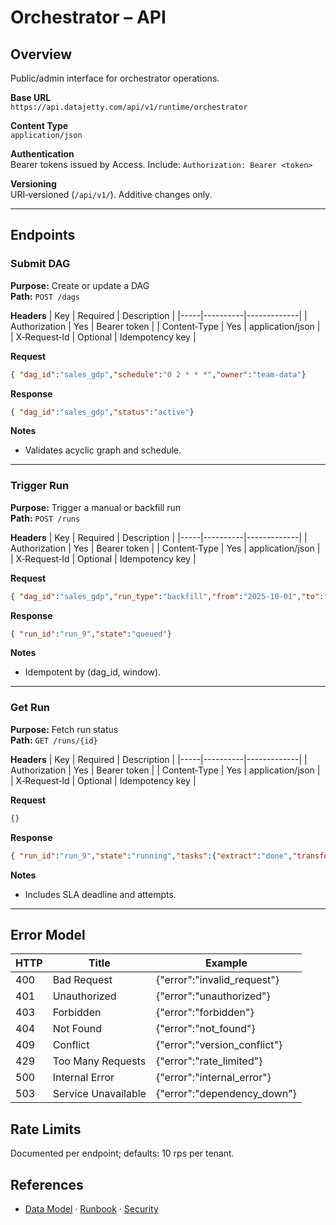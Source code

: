 # Orchestrator – API

## Overview
Public/admin interface for orchestrator operations.

**Base URL**  
`https://api.datajetty.com/api/v1/runtime/orchestrator`

**Content Type**  
`application/json`

**Authentication**  
Bearer tokens issued by Access. Include: `Authorization: Bearer <token>`

**Versioning**  
URI‑versioned (`/api/v1/`). Additive changes only.

---

## Endpoints

### Submit DAG
**Purpose:** Create or update a DAG  
**Path:** `POST /dags`

**Headers**
| Key | Required | Description |
|-----|----------|-------------|
| Authorization | Yes | Bearer token |
| Content‑Type | Yes | application/json |
| X‑Request‑Id | Optional | Idempotency key |

**Request**
```json
{ "dag_id":"sales_gdp","schedule":"0 2 * * *","owner":"team-data"}
```

**Response**
```json
{ "dag_id":"sales_gdp","status":"active"}
```

**Notes**
- Validates acyclic graph and schedule.

---

### Trigger Run
**Purpose:** Trigger a manual or backfill run  
**Path:** `POST /runs`

**Headers**
| Key | Required | Description |
|-----|----------|-------------|
| Authorization | Yes | Bearer token |
| Content‑Type | Yes | application/json |
| X‑Request‑Id | Optional | Idempotency key |

**Request**
```json
{ "dag_id":"sales_gdp","run_type":"backfill","from":"2025-10-01","to":"2025-10-04"}
```

**Response**
```json
{ "run_id":"run_9","state":"queued"}
```

**Notes**
- Idempotent by (dag_id, window).

---

### Get Run
**Purpose:** Fetch run status  
**Path:** `GET /runs/{id}`

**Headers**
| Key | Required | Description |
|-----|----------|-------------|
| Authorization | Yes | Bearer token |
| Content‑Type | Yes | application/json |
| X‑Request‑Id | Optional | Idempotency key |

**Request**
```json
{}
```

**Response**
```json
{ "run_id":"run_9","state":"running","tasks":{"extract":"done","transform":"running"}}
```

**Notes**
- Includes SLA deadline and attempts.

---

## Error Model
| HTTP | Title | Example |
|------|-------|---------|
| 400 | Bad Request | {"error":"invalid_request"} |
| 401 | Unauthorized | {"error":"unauthorized"} |
| 403 | Forbidden | {"error":"forbidden"} |
| 404 | Not Found | {"error":"not_found"} |
| 409 | Conflict | {"error":"version_conflict"} |
| 429 | Too Many Requests | {"error":"rate_limited"} |
| 500 | Internal Error | {"error":"internal_error"} |
| 503 | Service Unavailable | {"error":"dependency_down"} |

## Rate Limits
Documented per endpoint; defaults: 10 rps per tenant.

## References
- [Data Model](data-model.md) · [Runbook](runbook.md) · [Security](security.md)
